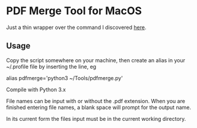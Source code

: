 # PDF Merge Tool for MacOS

Just a thin wrapper over the command I discovered [here](http://hints.macworld.com/article.php?story=2003083122212228).

## Usage

Copy the script somewhere on your machine, then create an alias in your ~/.profile file by inserting the line, eg

alias pdfmerge='python3 ~/Tools/pdfmerge.py'

Compile with Python 3.x

File names can be input with or without the .pdf extension. When you are finished entering file names, a blank space will prompt for the output name.

In its current form the files input must be in the current working directory.
